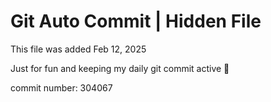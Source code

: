 # Git Auto Commit | Hidden File

This file was added Feb 12, 2025

Just for fun and keeping my daily git commit active 🤪

commit number: 304067
